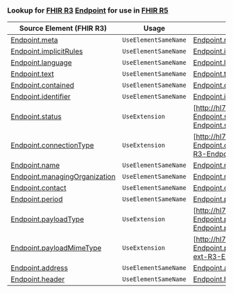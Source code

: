 ### Lookup for [FHIR R3](https://hl7.org/fhir/STU3/) [Endpoint](https://hl7.org/fhir/STU3/Endpoint.html) for use in [FHIR R5](https://hl7.org/fhir/R5/)

| Source Element (FHIR R3) | Usage | Target |
| -------------- | ----- | ------ |
| [Endpoint.meta](https://hl7.org/fhir/STU3/Endpoint.html#resource) | `UseElementSameName` | [Endpoint.meta](https://hl7.org/fhir/R5/Endpoint.html#resource) |
| [Endpoint.implicitRules](https://hl7.org/fhir/STU3/Endpoint.html#resource) | `UseElementSameName` | [Endpoint.implicitRules](https://hl7.org/fhir/R5/Endpoint.html#resource) |
| [Endpoint.language](https://hl7.org/fhir/STU3/Endpoint.html#resource) | `UseElementSameName` | [Endpoint.language](https://hl7.org/fhir/R5/Endpoint.html#resource) |
| [Endpoint.text](https://hl7.org/fhir/STU3/Endpoint.html#resource) | `UseElementSameName` | [Endpoint.text](https://hl7.org/fhir/R5/Endpoint.html#resource) |
| [Endpoint.contained](https://hl7.org/fhir/STU3/Endpoint.html#resource) | `UseElementSameName` | [Endpoint.contained](https://hl7.org/fhir/R5/Endpoint.html#resource) |
| [Endpoint.identifier](https://hl7.org/fhir/STU3/Endpoint.html#resource) | `UseElementSameName` | [Endpoint.identifier](https://hl7.org/fhir/R5/Endpoint.html#resource) |
| [Endpoint.status](https://hl7.org/fhir/STU3/Endpoint.html#resource) | `UseExtension` | [http://hl7.org/fhir/3.0/StructureDefinition/extension-Endpoint.status](StructureDefinition-ext-R3-Endpoint.status.html) |
| [Endpoint.connectionType](https://hl7.org/fhir/STU3/Endpoint.html#resource) | `UseExtension` | [http://hl7.org/fhir/3.0/StructureDefinition/extension-Endpoint.connectionType](StructureDefinition-ext-R3-Endpoint.connectionType.html) |
| [Endpoint.name](https://hl7.org/fhir/STU3/Endpoint.html#resource) | `UseElementSameName` | [Endpoint.name](https://hl7.org/fhir/R5/Endpoint.html#resource) |
| [Endpoint.managingOrganization](https://hl7.org/fhir/STU3/Endpoint.html#resource) | `UseElementSameName` | [Endpoint.managingOrganization](https://hl7.org/fhir/R5/Endpoint.html#resource) |
| [Endpoint.contact](https://hl7.org/fhir/STU3/Endpoint.html#resource) | `UseElementSameName` | [Endpoint.contact](https://hl7.org/fhir/R5/Endpoint.html#resource) |
| [Endpoint.period](https://hl7.org/fhir/STU3/Endpoint.html#resource) | `UseElementSameName` | [Endpoint.period](https://hl7.org/fhir/R5/Endpoint.html#resource) |
| [Endpoint.payloadType](https://hl7.org/fhir/STU3/Endpoint.html#resource) | `UseExtension` | [http://hl7.org/fhir/3.0/StructureDefinition/extension-Endpoint.payloadType](StructureDefinition-ext-R3-Endpoint.payloadType.html) |
| [Endpoint.payloadMimeType](https://hl7.org/fhir/STU3/Endpoint.html#resource) | `UseExtension` | [http://hl7.org/fhir/3.0/StructureDefinition/extension-Endpoint.payloadMimeType](StructureDefinition-ext-R3-Endpoint.payloadMimeType.html) |
| [Endpoint.address](https://hl7.org/fhir/STU3/Endpoint.html#resource) | `UseElementSameName` | [Endpoint.address](https://hl7.org/fhir/R5/Endpoint.html#resource) |
| [Endpoint.header](https://hl7.org/fhir/STU3/Endpoint.html#resource) | `UseElementSameName` | [Endpoint.header](https://hl7.org/fhir/R5/Endpoint.html#resource) |
